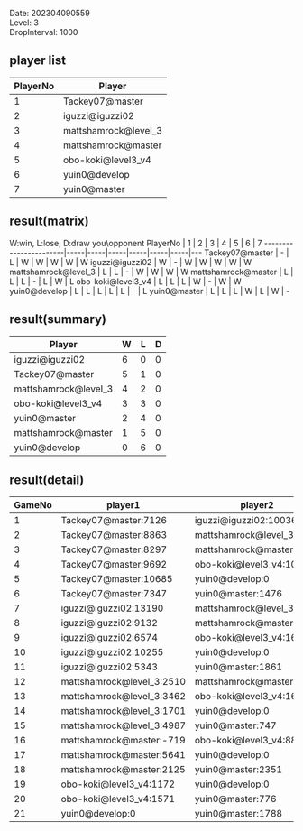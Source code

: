 Date: 202304090559  
Level: 3  
DropInterval: 1000  
## player list
PlayerNo  |  Player
----------|----------------------
1         |  Tackey07@master
2         |  iguzzi@iguzzi02
3         |  mattshamrock@level_3
4         |  mattshamrock@master
5         |  obo-koki@level3_v4
6         |  yuin0@develop
7         |  yuin0@master
## result(matrix)
W:win, L:lose, D:draw
you\opponent PlayerNo  |  1  |  2  |  3  |  4  |  5  |  6  |  7
-----------------------|-----|-----|-----|-----|-----|-----|---
Tackey07@master        |  -  |  L  |  W  |  W  |  W  |  W  |  W
iguzzi@iguzzi02        |  W  |  -  |  W  |  W  |  W  |  W  |  W
mattshamrock@level_3   |  L  |  L  |  -  |  W  |  W  |  W  |  W
mattshamrock@master    |  L  |  L  |  L  |  -  |  L  |  W  |  L
obo-koki@level3_v4     |  L  |  L  |  L  |  W  |  -  |  W  |  W
yuin0@develop          |  L  |  L  |  L  |  L  |  L  |  -  |  L
yuin0@master           |  L  |  L  |  L  |  W  |  L  |  W  |  -
## result(summary)
Player                |  W  |  L  |  D
----------------------|-----|-----|---
iguzzi@iguzzi02       |  6  |  0  |  0
Tackey07@master       |  5  |  1  |  0
mattshamrock@level_3  |  4  |  2  |  0
obo-koki@level3_v4    |  3  |  3  |  0
yuin0@master          |  2  |  4  |  0
mattshamrock@master   |  1  |  5  |  0
yuin0@develop         |  0  |  6  |  0
## result(detail)
GameNo  |  player1                    |  player2
--------|-----------------------------|---------------------------
1       |  Tackey07@master:7126       |  iguzzi@iguzzi02:10036
2       |  Tackey07@master:8863       |  mattshamrock@level_3:1241
3       |  Tackey07@master:8297       |  mattshamrock@master:-335
4       |  Tackey07@master:9692       |  obo-koki@level3_v4:1064
5       |  Tackey07@master:10685      |  yuin0@develop:0
6       |  Tackey07@master:7347       |  yuin0@master:1476
7       |  iguzzi@iguzzi02:13190      |  mattshamrock@level_3:2930
8       |  iguzzi@iguzzi02:9132       |  mattshamrock@master:427
9       |  iguzzi@iguzzi02:6574       |  obo-koki@level3_v4:1676
10      |  iguzzi@iguzzi02:10255      |  yuin0@develop:0
11      |  iguzzi@iguzzi02:5343       |  yuin0@master:1861
12      |  mattshamrock@level_3:2510  |  mattshamrock@master:1863
13      |  mattshamrock@level_3:3462  |  obo-koki@level3_v4:1620
14      |  mattshamrock@level_3:1701  |  yuin0@develop:0
15      |  mattshamrock@level_3:4987  |  yuin0@master:747
16      |  mattshamrock@master:-719   |  obo-koki@level3_v4:882
17      |  mattshamrock@master:5641   |  yuin0@develop:0
18      |  mattshamrock@master:2125   |  yuin0@master:2351
19      |  obo-koki@level3_v4:1172    |  yuin0@develop:0
20      |  obo-koki@level3_v4:1571    |  yuin0@master:776
21      |  yuin0@develop:0            |  yuin0@master:1788
